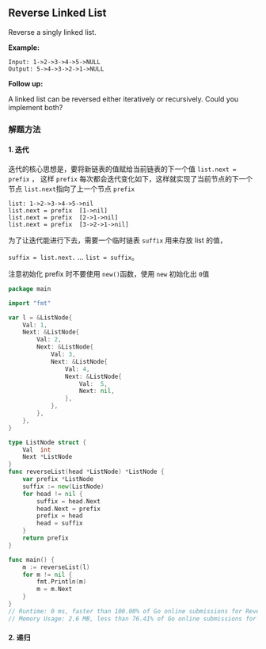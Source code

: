 ## Reverse Linked List

Reverse a singly linked list.

**Example:**

```
Input: 1->2->3->4->5->NULL
Output: 5->4->3->2->1->NULL
```

**Follow up:**

A linked list can be reversed either iteratively or recursively. Could you implement both?

### 解题方法

#### 1. 迭代

迭代的核心思想是，要将新链表的值赋给当前链表的下一个值 `list.next = prefix` ， 这样 `prefix` 每次都会迭代变化如下，这样就实现了当前节点的下一个节点 `list.next`指向了上一个节点 `prefix`

```
list: 1->2->3->4->5->nil
list.next = prefix  [1->nil]
list.next = prefix  [2->1->nil]
list.next = prefix  [3->2->1->nil]
```

为了让迭代能进行下去，需要一个临时链表 `suffix` 用来存放 list 的值，

`suffix = list.next.` ...  `list = suffix`。

注意初始化 prefix 时不要使用 `new()`函数，使用 `new` 初始化出 `0`值

```go
package main

import "fmt"

var l = &ListNode{
	Val: 1,
	Next: &ListNode{
		Val: 2,
		Next: &ListNode{
			Val: 3,
			Next: &ListNode{
				Val: 4,
				Next: &ListNode{
					Val:  5,
					Next: nil,
				},
			},
		},
	},
}

type ListNode struct {
	Val  int
	Next *ListNode
}
func reverseList(head *ListNode) *ListNode {
	var prefix *ListNode
	suffix := new(ListNode)
	for head != nil {
		suffix = head.Next
		head.Next = prefix
		prefix = head
		head = suffix
	}
	return prefix
}

func main() {
	m := reverseList(l)
	for m != nil {
		fmt.Println(m)
		m = m.Next
	}
}
// Runtime: 0 ms, faster than 100.00% of Go online submissions for Reverse Linked List.
// Memory Usage: 2.6 MB, less than 76.41% of Go online submissions for Reverse Linked List.


```


#### 2. 递归


